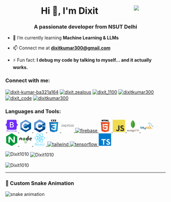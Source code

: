 <h1 align="center">
  Hi 👋, I'm Dixit
  <img align="right" width="100" src="https://imgs.search.brave.com/5h3BwJTH3hsm-wpCftvYPyFOYH85s2g09YfJF8UyOCw/rs:fit:500:0:0:0/g:ce/aHR0cHM6Ly9jZG4u/cHJvZC53ZWJzaXRl/LWZpbGVzLmNvbS82/NTlmNzdhZDhlMDYw/NTBjYzI3ZWQ0ZDMv/NjY2M2RkNzlmMjQ0/ODBhZmEzODA4NzQz/X0dpdHBvZC5wbmc" />
</h1>
<h3 align="center">A passionate developer from NSUT Delhi</h3>

- 🌱 I’m currently learning **Machine Learning & LLMs**

- 📫 Connect me at **dixitkumar300@gmail.com**

- ⚡ Fun fact: **I debug my code by talking to myself… and it actually works.**

<h3 align="left">Connect with me:</h3>
<p align="left">
<a href="https://linkedin.com/in/dixit-kumar-ba321a164" target="blank"><img align="center" src="https://raw.githubusercontent.com/rahuldkjain/github-profile-readme-generator/master/src/images/icons/Social/linked-in-alt.svg" alt="dixit-kumar-ba321a164" height="30" width="40" /></a>
<a href="https://instagram.com/dixit.zealous" target="blank"><img align="center" src="https://raw.githubusercontent.com/rahuldkjain/github-profile-readme-generator/master/src/images/icons/Social/instagram.svg" alt="dixit.zealous" height="30" width="40" /></a>
<a href="https://www.codechef.com/users/dixit_1100" target="blank"><img align="center" src="https://cdn.jsdelivr.net/npm/simple-icons@3.1.0/icons/codechef.svg" alt="dixit_1100" height="30" width="40" /></a>
<a href="https://codeforces.com/profile/dixitkumar300" target="blank"><img align="center" src="https://raw.githubusercontent.com/rahuldkjain/github-profile-readme-generator/master/src/images/icons/Social/codeforces.svg" alt="dixitkumar300" height="30" width="40" /></a>
<a href="https://www.leetcode.com/dixit_code" target="blank"><img align="center" src="https://raw.githubusercontent.com/rahuldkjain/github-profile-readme-generator/master/src/images/icons/Social/leet-code.svg" alt="dixit_code" height="30" width="40" /></a>
<a href="https://auth.geeksforgeeks.org/user/dixitkumar300" target="blank"><img align="center" src="https://raw.githubusercontent.com/rahuldkjain/github-profile-readme-generator/master/src/images/icons/Social/geeks-for-geeks.svg" alt="dixitkumar300" height="30" width="40" /></a>
</p>

<h3 align="left">Languages and Tools:</h3>
<p align="left">
  <a href="https://getbootstrap.com" target="_blank" rel="noreferrer">
    <img src="https://raw.githubusercontent.com/devicons/devicon/master/icons/bootstrap/bootstrap-plain-wordmark.svg" alt="bootstrap" width="40" height="40"/>
  </a>
  <a href="https://www.cprogramming.com/" target="_blank" rel="noreferrer">
    <img src="https://raw.githubusercontent.com/devicons/devicon/master/icons/c/c-original.svg" alt="c" width="40" height="40"/>
  </a>
  <a href="https://www.w3schools.com/cpp/" target="_blank" rel="noreferrer">
    <img src="https://raw.githubusercontent.com/devicons/devicon/master/icons/cplusplus/cplusplus-original.svg" alt="cplusplus" width="40" height="40"/>
  </a>
  <a href="https://www.w3schools.com/css/" target="_blank" rel="noreferrer">
    <img src="https://raw.githubusercontent.com/devicons/devicon/master/icons/css3/css3-original-wordmark.svg" alt="css3" width="40" height="40"/>
  </a>
  <a href="https://expressjs.com" target="_blank" rel="noreferrer">
    <img src="https://raw.githubusercontent.com/devicons/devicon/master/icons/express/express-original-wordmark.svg" alt="express" width="40" height="40"/>
  </a>
  <a href="https://firebase.google.com/" target="_blank" rel="noreferrer">
    <img src="https://www.vectorlogo.zone/logos/firebase/firebase-icon.svg" alt="firebase" width="40" height="40"/>
  </a>
  <a href="https://www.w3.org/html/" target="_blank" rel="noreferrer">
    <img src="https://raw.githubusercontent.com/devicons/devicon/master/icons/html5/html5-original-wordmark.svg" alt="html5" width="40" height="40"/>
  </a>
  <a href="https://developer.mozilla.org/en-US/docs/Web/JavaScript" target="_blank" rel="noreferrer">
    <img src="https://raw.githubusercontent.com/devicons/devicon/master/icons/javascript/javascript-original.svg" alt="javascript" width="40" height="40"/>
  </a>
  <a href="https://www.mongodb.com/" target="_blank" rel="noreferrer">
    <img src="https://raw.githubusercontent.com/devicons/devicon/master/icons/mongodb/mongodb-original-wordmark.svg" alt="mongodb" width="40" height="40"/>
  </a>
  <a href="https://www.mysql.com/" target="_blank" rel="noreferrer">
    <img src="https://raw.githubusercontent.com/devicons/devicon/master/icons/mysql/mysql-original-wordmark.svg" alt="mysql" width="40" height="40"/>
  </a>
  <a href="https://www.nginx.com" target="_blank" rel="noreferrer">
    <img src="https://raw.githubusercontent.com/devicons/devicon/master/icons/nginx/nginx-original.svg" alt="nginx" width="40" height="40"/>
  </a>
  <a href="https://nodejs.org" target="_blank" rel="noreferrer">
    <img src="https://raw.githubusercontent.com/devicons/devicon/master/icons/nodejs/nodejs-original-wordmark.svg" alt="nodejs" width="40" height="40"/>
  </a>
  <a href="https://reactjs.org/" target="_blank" rel="noreferrer">
    <img src="https://raw.githubusercontent.com/devicons/devicon/master/icons/react/react-original-wordmark.svg" alt="react" width="40" height="40"/>
  </a>
  <a href="https://tailwindcss.com/" target="_blank" rel="noreferrer">
    <img src="https://www.vectorlogo.zone/logos/tailwindcss/tailwindcss-icon.svg" alt="tailwind" width="40" height="40"/>
  </a>
  <a href="https://www.tensorflow.org" target="_blank" rel="noreferrer">
    <img src="https://www.vectorlogo.zone/logos/tensorflow/tensorflow-icon.svg" alt="tensorflow" width="40" height="40"/>
  </a>
  <a href="https://www.typescriptlang.org/" target="_blank" rel="noreferrer">
    <img src="https://raw.githubusercontent.com/devicons/devicon/master/icons/typescript/typescript-original.svg" alt="typescript" width="40" height="40"/>
  </a>
</p>

<p><img align="left" src="https://github-readme-stats.vercel.app/api/top-langs?username=Dixit1010&show_icons=true&locale=en&layout=compact" alt="Dixit1010" /></p>

<p>&nbsp;<img align="center" src="https://github-readme-stats.vercel.app/api?username=Dixit1010&show_icons=true&locale=en" alt="Dixit1010" /></p>

<p><img align="center" src="https://github-readme-streak-stats.herokuapp.com/?user=Dixit1010&" alt="Dixit1010" /></p>

---
### 🐍 Custom Snake Animation

![snake animation](https://github.com/Dixit1010/Dixit1010/blob/output/github-contribution-grid-snake2.svg)
